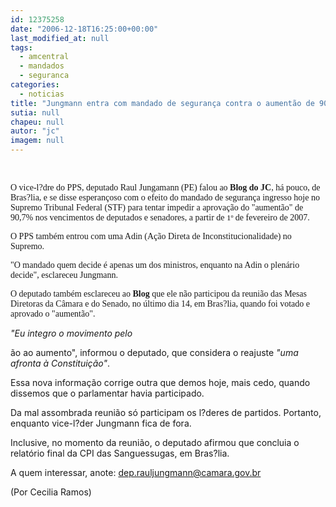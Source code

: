 ```yaml
---
id: 12375258
date: "2006-12-18T16:25:00+00:00"
last_modified_at: null
tags:
  - amcentral
  - mandados
  - seguranca
categories:
  - noticias
title: "Jungmann entra com mandado de segurança contra o aumentão de 90,7%"
sutia: null
chapeu: null
autor: "jc"
imagem: null
---
```

<p>&nbsp;<br /></p>
<p><span style="font-family: Verdana;"><span style="font-family: Verdana;">O vice-l?dre do PPS, deputado Raul Jungamann (PE)&nbsp;falou ao <strong>Blog do JC</strong>, h&aacute; pouco, de Bras?lia,&nbsp;e se&nbsp;disse esperan&ccedil;oso com o efeito do mandado de seguran&ccedil;a ingresso hoje no Supremo Tribunal Federal (STF) para tentar impedir&nbsp;a aprova&ccedil;&atilde;o do "aument&atilde;o" de 90,7% nos vencimentos de deputados e senadores, a partir de&nbsp;<span style="font-size: small;">1&ordm; </span>de fevereiro de 2007.</span></span></p>
<p><span style="font-family: Verdana;"><span style="font-family: Verdana;">O PPS tamb&eacute;m entrou&nbsp;com uma Adin (A&ccedil;&atilde;o Direta de Inconstitucionalidade)&nbsp;no Supremo. </span></span></p>
<p><span style="font-family: Verdana;">"O mandado quem decide &eacute; apenas um dos ministros, enquanto na Adin&nbsp;o plen&aacute;rio decide", esclareceu Jungmann. </span></p>
<p><span style="font-family: Verdana;">O deputado tamb&eacute;m esclareceu ao <strong>Blog</strong> que ele n&atilde;o participou da reuni&atilde;o das Mesas Diretoras da C&acirc;mara e do Senado, no &uacute;ltimo dia 14, em Bras?lia, quando foi votado e aprovado&nbsp;o "aument&atilde;o".</span></p>
<p><em>"Eu integro o movimento pelo </em></p>
<p>&atilde;o ao aumento", informou o deputado, que considera o reajuste&nbsp;<em>"uma afronta&nbsp;&agrave; Constitui&ccedil;&atilde;o"</em>.</p>
<p>Essa nova informa&ccedil;&atilde;o corrige outra que demos hoje, mais cedo, quando dissemos&nbsp;que o&nbsp;parlamentar&nbsp;havia participado.</p>
<p>Da mal assombrada reuni&atilde;o s&oacute; participam os l?deres de partidos. Portanto, enquanto vice-l?der Jungmann fica de fora.</p>
<p>Inclusive, no momento da reuni&atilde;o, o deputado afirmou que concluia o relat&oacute;rio final da CPI das&nbsp;Sanguessugas, em Bras?lia.</p>
<p>A quem interessar, anote: <a href="#">dep.rauljungmann@camara.gov.br</a></p>
<p>(Por Cecilia Ramos)</p>
